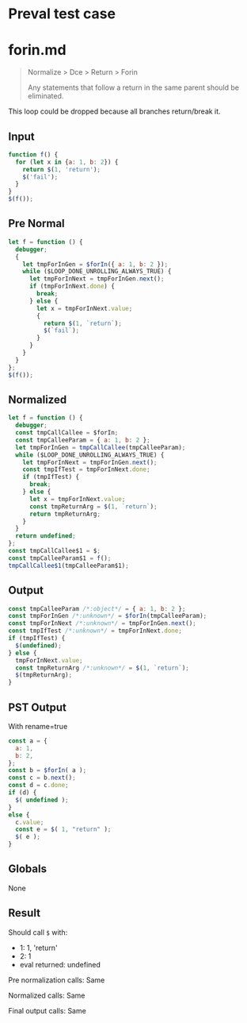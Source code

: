 # Preval test case

# forin.md

> Normalize > Dce > Return > Forin
>
> Any statements that follow a return in the same parent should be eliminated.

This loop could be dropped because all branches return/break it.

## Input

`````js filename=intro
function f() {
  for (let x in {a: 1, b: 2}) {
    return $(1, 'return');
    $('fail');
  }
}
$(f());
`````

## Pre Normal


`````js filename=intro
let f = function () {
  debugger;
  {
    let tmpForInGen = $forIn({ a: 1, b: 2 });
    while ($LOOP_DONE_UNROLLING_ALWAYS_TRUE) {
      let tmpForInNext = tmpForInGen.next();
      if (tmpForInNext.done) {
        break;
      } else {
        let x = tmpForInNext.value;
        {
          return $(1, `return`);
          $(`fail`);
        }
      }
    }
  }
};
$(f());
`````

## Normalized


`````js filename=intro
let f = function () {
  debugger;
  const tmpCallCallee = $forIn;
  const tmpCalleeParam = { a: 1, b: 2 };
  let tmpForInGen = tmpCallCallee(tmpCalleeParam);
  while ($LOOP_DONE_UNROLLING_ALWAYS_TRUE) {
    let tmpForInNext = tmpForInGen.next();
    const tmpIfTest = tmpForInNext.done;
    if (tmpIfTest) {
      break;
    } else {
      let x = tmpForInNext.value;
      const tmpReturnArg = $(1, `return`);
      return tmpReturnArg;
    }
  }
  return undefined;
};
const tmpCallCallee$1 = $;
const tmpCalleeParam$1 = f();
tmpCallCallee$1(tmpCalleeParam$1);
`````

## Output


`````js filename=intro
const tmpCalleeParam /*:object*/ = { a: 1, b: 2 };
const tmpForInGen /*:unknown*/ = $forIn(tmpCalleeParam);
const tmpForInNext /*:unknown*/ = tmpForInGen.next();
const tmpIfTest /*:unknown*/ = tmpForInNext.done;
if (tmpIfTest) {
  $(undefined);
} else {
  tmpForInNext.value;
  const tmpReturnArg /*:unknown*/ = $(1, `return`);
  $(tmpReturnArg);
}
`````

## PST Output

With rename=true

`````js filename=intro
const a = {
  a: 1,
  b: 2,
};
const b = $forIn( a );
const c = b.next();
const d = c.done;
if (d) {
  $( undefined );
}
else {
  c.value;
  const e = $( 1, "return" );
  $( e );
}
`````

## Globals

None

## Result

Should call `$` with:
 - 1: 1, 'return'
 - 2: 1
 - eval returned: undefined

Pre normalization calls: Same

Normalized calls: Same

Final output calls: Same
